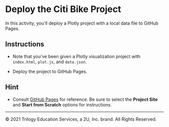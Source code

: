 # Deploy the Citi Bike Project

In this activity, you'll deploy a Plotly project with a local data file to GitHub Pages.

## Instructions

* Note that you've been given a Plotly visualization project with `index.html`, `plot.js`, and `data.json`.

* Deploy the project to GitHub Pages.

## Hint

* Consult [GitHub Pages](https://pages.github.com/) for reference. Be sure to select the **Project Site** and **Start from Scratch** options for instructions.

---

© 2021  Trilogy Education Services, a 2U, Inc. brand. All Rights Reserved.	
